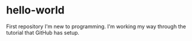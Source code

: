 # hello-world
First repository 
I'm new to programming. I'm working my way through the tutorial that GitHub has setup. 
